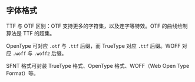 ## 字体格式

TTF 与 OTF 区别：OTF 支持更多的字符集，以及连字等特效。OTF 的曲线绘制算法是 TTF 的超集。

OpenType 可对应 `.otf` 与 `.ttf` 后缀，而 TrueType 对应 `.ttf` 后缀。WOFF 对应 `.woff` 与 `.woff2` 后缀。

SFNT 格式可封装 TrueType 格式、OpenType 格式、WOFF（Web Open Type Format）等。
